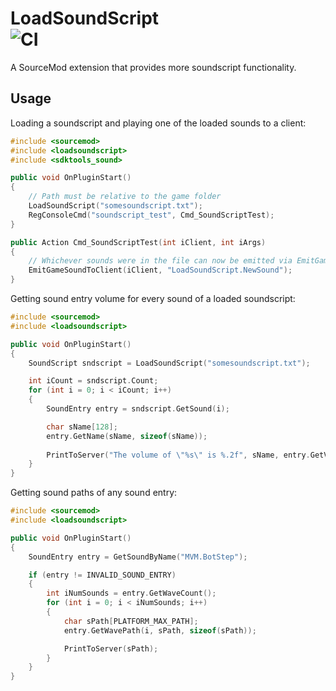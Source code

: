 # LoadSoundScript<br>![CI](https://github.com/haxtonsale/LoadSoundScript/workflows/CI/badge.svg?event=push)

A SourceMod extension that provides more soundscript functionality.

## Usage
Loading a soundscript and playing one of the loaded sounds to a client:
```cpp
#include <sourcemod>
#include <loadsoundscript>
#include <sdktools_sound>

public void OnPluginStart()
{
	// Path must be relative to the game folder
	LoadSoundScript("somesoundscript.txt");
	RegConsoleCmd("soundscript_test", Cmd_SoundScriptTest);
}

public Action Cmd_SoundScriptTest(int iClient, int iArgs)
{
	// Whichever sounds were in the file can now be emitted via EmitGameSound
	EmitGameSoundToClient(iClient, "LoadSoundScript.NewSound");
}
```

Getting sound entry volume for every sound of a loaded soundscript:
```cpp
#include <sourcemod>
#include <loadsoundscript>

public void OnPluginStart()
{
	SoundScript sndscript = LoadSoundScript("somesoundscript.txt");

	int iCount = sndscript.Count;
	for (int i = 0; i < iCount; i++)
	{
		SoundEntry entry = sndscript.GetSound(i);

		char sName[128];
		entry.GetName(sName, sizeof(sName));
		
		PrintToServer("The volume of \"%s\" is %.2f", sName, entry.GetVolume());
	}
}
```

Getting sound paths of any sound entry:
```cpp
#include <sourcemod>
#include <loadsoundscript>

public void OnPluginStart()
{
	SoundEntry entry = GetSoundByName("MVM.BotStep");

	if (entry != INVALID_SOUND_ENTRY)
	{
		int iNumSounds = entry.GetWaveCount();
		for (int i = 0; i < iNumSounds; i++)
		{
			char sPath[PLATFORM_MAX_PATH];
			entry.GetWavePath(i, sPath, sizeof(sPath));

			PrintToServer(sPath);
		}
	}
}
```

